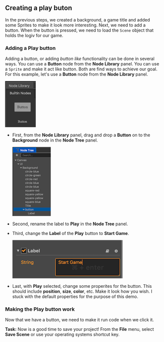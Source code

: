 ## Creating a play buton
In the previous steps, we created a background, a game title and added some Sprites to make it look more interesting. Next, we need to add a button. When the button is pressed, we need to load the `Scene` object that holds the logiv for our game.

### Adding a Play button
Adding a button, or adding *button like* functionality can be done in several ways. You can use a __Button__ node from the __Node Library__ panel. You can use a `Sprite` and make it act like button. Both are find ways to achieve our goal. For this example, let's use a __Button__ node from the __Node Library__ panel.

  ![](img/node_library_button.png)

* First, from the __Node Library__ panel, drag and drop a __Button__  on to the __Background__ node in the __Node Tree__ panel.

    ![](img/node_tree_button.png)

* Second, rename the label to __Play__ in the __Node Tree__ panel.

* Third, change the __Label__ of the __Play__ button to __Start Game__.

    ![](img/label_start_game.png)

* Last, with __Play__ selected, change some properites for the button. This should include __position__, __size__, __color__, etc. Make it look how you wish. I stuck with the default properties for the purpose of this demo.

### Making the Play button work
Now that we have a button, we need to make it run code when we click it.



__Task:__ Now is a good time to save your project! From the __File__ menu, select __Save Scene__ or use your operating systems shortcut key.
